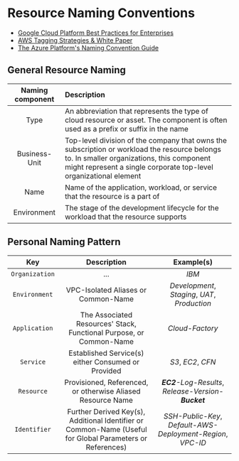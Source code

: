 # Resource Naming Conventions #

- [Google Cloud Platform Best Practices for Enterprises](https://cloud.google.com/docs/enterprise/best-practices-for-enterprise-organizations)
- [AWS Tagging Strategies & White Paper](https://d1.awsstatic.com/whitepapers/aws-tagging-best-practices.pdf)
- [The Azure Platform's Naming Convention Guide](https://docs.microsoft.com/en-us/azure/cloud-adoption-framework/ready/azure-best-practices/resource-naming)

## General Resource Naming ##

| Naming component | Description                                                                                                                                                                                                    |
|:----------------:|:---------------------------------------------------------------------------------------------------------------------------------------------------------------------------------------------------------------|
|       Type       | An abbreviation that represents the type of cloud resource or asset. The component is often used as a prefix or suffix in the name                                                                             |
|  Business-Unit   | Top-level division of the company that owns the subscription or workload the resource belongs to. In smaller organizations, this component might represent a single corporate top-level organizational element |
|       Name       | Name of the application, workload, or service that the resource is a part of                                                                                                                                   |
|   Environment    | The stage of the development lifecycle for the workload that the resource supports                                                                                                                             |

## Personal Naming Pattern ##

|      Key       |                                                Description                                                |                         Example(s)                          |
|:--------------:|:---------------------------------------------------------------------------------------------------------:|:-----------------------------------------------------------:|
| `Organization` |                                                    ...                                                    |                            *IBM*                            |
| `Environment`  |                                    VPC-Isolated Aliases or Common-Name                                    |        *Development*, *Staging*, *UAT*, *Production*        |
| `Application`  |                    The Associated Resources' Stack, Functional Purpose, or Common-Name                    |                       *Cloud-Factory*                       |
|   `Service`    |                            Established Service(s) either Consumed or Provided                             |                     *S3*, *EC2*, *CFN*                      |
|   `Resource`   |                        Provisioned, Referenced, or otherwise Aliased Resource Name                        |     ***EC2**-Log-Results*, *Release-Version-**Bucket***     |
|  `Identifier`  | Further Derived Key(s), Additional Identifier or Common-Name (Useful for Global Parameters or References) | *SSH-Public-Key*, *Default-AWS-Deployment-Region*, *VPC-ID* |
